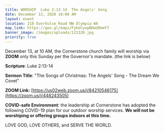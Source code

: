 ```yaml
---
title: WORSHIP  Luke 2:13-14  The Angels' Song
date: December 13, 2020 10:00 AM
layout: event
location: 218 Overhulse Road NW Olympia WA
map_link: https://goo.gl/maps/FykeCyepBDwUDmeF7
banner_image: /images/uploads/121320.jpg
priority: true
---
```

December 13, at 10 AM, the Cornerstone church family will worship via **ZOOM** only this Sunday per the Governor's mandate. (the link is below)

**Scripture**: Luke 2:13-14

**Sermon Title**: "The Songs of Christmas: The Angels' Song - The Dream We Covet"

**ZOOM Link:** [https://us02web.zoom.us/j/84210546175](https://zoom.us/j/448243505)

**COVID-safe Environment**: the leadership at Cornerstone has adopted the following COVID-19 plan for our outdoor worship services. **We will not be worshiping or offering groups indoors at this time.**     

LOVE GOD, LOVE OTHERS, and SERVE THE WORLD.